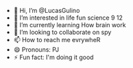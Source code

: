 - 👋 Hi, I’m @LucasGulino
- 👀 I’m interested in life fun science 9 12
- 🌱 I’m currently learning How brain work
- 💞️ I’m looking to collaborate on spy
- 📫 How to reach me evrywheR
- 😄 Pronouns: PJ
- ⚡ Fun fact: I'm doing it good

<!---
LucasGulino/LucasGulino is a ✨ special ✨ repository because its `README.md` (this file) appears on your GitHub profile.
You can click the Preview link to take a look at your changes.
--->
